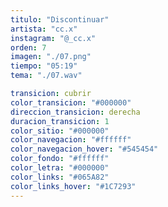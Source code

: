 ```yaml
---
titulo: "Discontinuar"
artista: "cc.x"
instagram: "@_cc.x"
orden: 7
imagen: "./07.png"
tiempo: "05:19"
tema: "./07.wav"

transicion: cubrir
color_transicion: "#000000"
direccion_transicion: derecha
duracion_transicion: 1
color_sitio: "#000000"
color_navegacion: "#ffffff"
color_navegacion_hover: "#545454"
color_fondo: "#ffffff"
color_letra: "#000000"
color_links: "#065A82"
color_links_hover: "#1C7293"
---
```


